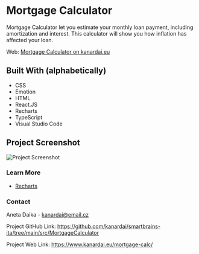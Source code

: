 # Mortgage Calculator

Mortgage Calculator let you estimate your monthly loan payment, including amortization and interest. This calculator will show you how inflation has affected your loan.

Web: [Mortgage Calculator on kanardai.eu](https://www.kanardai.eu/mortgage-calculator)

## Built With (alphabetically)

- CSS
- Emotion
- HTML
- React.JS
- Recharts
- TypeScript
- Visual Studio Code

## Project Screenshot

![Project Screenshot](https://i.ibb.co/L5RGktW/mortgage-Calc.jpg)

### Learn More

- [Recharts](https://recharts.org/)

### Contact

Aneta Daika - kanardai@email.cz

Project GitHub Link: https://github.com/kanardai/smartbrains-ita/tree/main/src/MortgageCalculator

Project Web Link: https://www.kanardai.eu/mortgage-calc/

